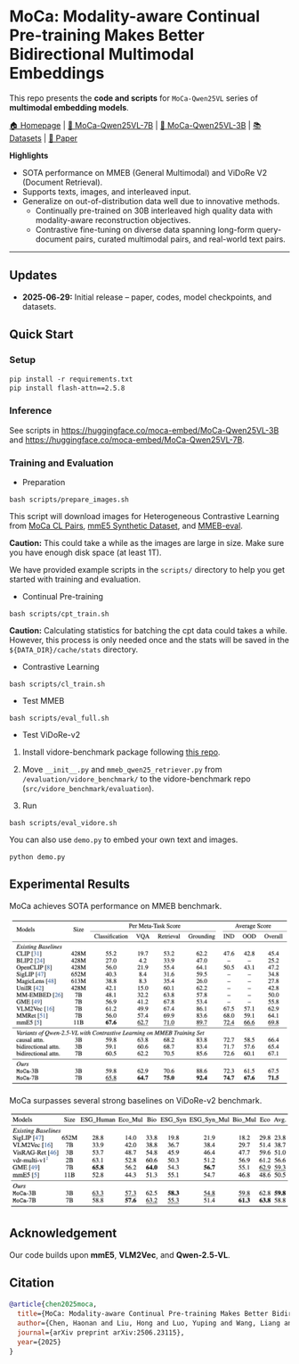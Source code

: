 # MoCa: Modality-aware Continual Pre-training Makes Better Bidirectional Multimodal Embeddings

This repo presents the **code and scripts** for `MoCa-Qwen25VL` series of **multimodal embedding models**.

[🏠 Homepage](https://haon-chen.github.io/MoCa/) | [🤖 MoCa-Qwen25VL-7B](https://huggingface.co/moca-embed/MoCa-Qwen25VL-7B) | [🤖 MoCa-Qwen25VL-3B](https://huggingface.co/moca-embed/MoCa-Qwen25VL-3B) | [📚 Datasets](https://huggingface.co/moca-embed/datasets) | [📄 Paper](https://arxiv.org/abs/2506.23115)

**Highlights**
- SOTA performance on MMEB (General Multimodal) and ViDoRe V2 (Document Retrieval).
- Supports texts, images, and interleaved input.
- Generalize on out-of-distribution data well due to innovative methods.
  - Continually pre-trained on 30B interleaved high quality data with modality-aware reconstruction objectives.
  - Contrastive fine-tuning on diverse data spanning long-form query-document pairs, curated multimodal pairs, and real-world text pairs.

---

## Updates

- **2025‑06‑29:** Initial release – paper, codes, model checkpoints, and datasets.

## Quick Start

### Setup

```
pip install -r requirements.txt
pip install flash-attn==2.5.8
```

### Inference
See scripts in https://huggingface.co/moca-embed/MoCa-Qwen25VL-3B and https://huggingface.co/moca-embed/MoCa-Qwen25VL-7B.

### Training and Evaluation

- Preparation

```
bash scripts/prepare_images.sh
```

This script will download images for Heterogeneous Contrastive Learning from [MoCa CL Pairs](https://huggingface.co/datasets/moca-embed/MoCa_CL_Pairs), [mmE5 Synthetic Dataset](https://huggingface.co/datasets/intfloat/mmE5-synthetic), and [MMEB-eval](https://huggingface.co/datasets/TIGER-Lab/MMEB-eval).

**Caution:** This could take a while as the images are large in size. Make sure you have enough disk space (at least 1T).

We have provided example scripts in the `scripts/` directory to help you get started with training and evaluation.

- Continual Pre-training
```
bash scripts/cpt_train.sh
```
**Caution:** Calculating statistics for batching the cpt data could takes a while. However, this process is only needed once and the stats will be saved in the `${DATA_DIR}/cache/stats` directory.
- Contrastive Learning
```
bash scripts/cl_train.sh
```
- Test MMEB
```
bash scripts/eval_full.sh
```
- Test ViDoRe-v2

1. Install vidore-benchmark package following [this repo](https://github.com/illuin-tech/vidore-benchmark).

2. Move `__init__.py` and `mmeb_qwen25_retriever.py` from `/evaluation/vidore_benchmark/` to the vidore-benchmark repo (`src/vidore_benchmark/evaluation`).

3. Run
```
bash scripts/eval_vidore.sh
```

You can also use `demo.py` to embed your own text and images.
```
python demo.py
```

## Experimental Results
MoCa achieves SOTA performance on MMEB benchmark.

<img alt="Experimental Results" src="figures/mmeb.png">

MoCa surpasses several strong baselines on ViDoRe-v2 benchmark.

<img alt="Experimental Results" src="figures/vidore.png">


## Acknowledgement
Our code builds upon **mmE5**, **VLM2Vec**, and **Qwen‑2.5‑VL**.

## Citation
```bibtex
@article{chen2025moca,
  title={MoCa: Modality-aware Continual Pre-training Makes Better Bidirectional Multimodal Embeddings},
  author={Chen, Haonan and Liu, Hong and Luo, Yuping and Wang, Liang and Yang, Nan and Wei, Furu and Dou, Zhicheng},
  journal={arXiv preprint arXiv:2506.23115},
  year={2025}
}
```